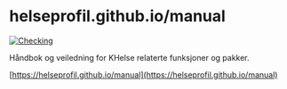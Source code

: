 # helseprofil.github.io/manual
[![Checking](https://github.com/helseprofil/manual/actions/workflows/ci.yml/badge.svg)](https://github.com/helseprofil/manual/actions/workflows/ci.yml)

Håndbok og veiledning for KHelse relaterte funksjoner og pakker.

[https://helseprofil.github.io/manual](https://helseprofil.github.io/manual)
